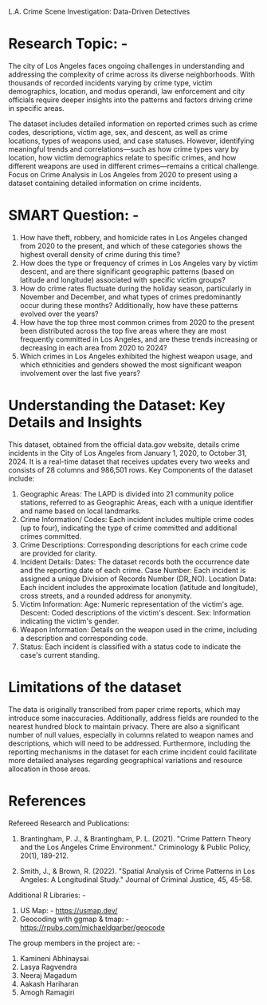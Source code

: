 L.A. Crime Scene Investigation: Data-Driven Detectives

# Research Topic: - 
The city of Los Angeles faces ongoing challenges in understanding and addressing the complexity of crime across its diverse neighborhoods. With thousands of recorded incidents varying by crime type, victim demographics, location, and modus operandi, law enforcement and city officials require deeper insights into the patterns and factors driving crime in specific areas.

The dataset includes detailed information on reported crimes such as crime codes, descriptions, victim age, sex, and descent, as well as crime locations, types of weapons used, and case statuses. However, identifying meaningful trends and correlations—such as how crime types vary by location, how victim demographics relate to specific crimes, and how different weapons are used in different crimes—remains a critical challenge.
Focus on Crime Analysis in Los Angeles from 2020 to present using a dataset containing detailed information on crime incidents.

# SMART Question: - 
1) How have theft, robbery, and homicide rates in Los Angeles changed from 2020 to the present, and which of these categories shows the highest overall density of crime during this time?
2) How does the type or frequency of crimes in Los Angeles vary by victim descent, and are there significant geographic patterns (based on latitude and longitude) associated with specific victim groups?
3) How do crime rates fluctuate during the holiday season, particularly in November and December, and what types of crimes predominantly occur during these months? Additionally, how have these patterns evolved over the years?
4) How have the top three most common crimes from 2020 to the present been distributed across the top five areas where they are most frequently committed in Los Angeles, and are these trends increasing or decreasing in each area from 2020 to 2024?
5) Which crimes in Los Angeles exhibited the highest weapon usage, and which ethnicities and genders showed the most significant weapon involvement over the last five years?

# Understanding the Dataset: Key Details and Insights

This dataset, obtained from the official data.gov website, details crime incidents in the City of Los Angeles from January 1, 2020, to October 31, 2024. It is a real-time dataset that receives updates every two weeks and consists of 28 columns and 986,501 rows. Key Components of the dataset include: 
   1.	Geographic Areas: The LAPD is divided into 21 community police stations, referred to as Geographic Areas, each            with a unique identifier and name based on local landmarks.
   2.	Crime Information/ Codes: Each incident includes multiple crime codes (up to four), indicating the type of crime              committed and additional crimes committed.
   3.	Crime Descriptions: Corresponding descriptions for each crime code are provided for clarity.
   4.	Incident Details:
        Dates: The dataset records both the occurrence date and the reporting date of each crime.
        Case Number: Each incident is assigned a unique Division of Records Number (DR_NO).
        Location Data: Each incident includes the approximate location (latitude and longitude), cross streets, and a           rounded address for anonymity.
   5.	Victim Information:
        Age: Numeric representation of the victim's age.
        Descent: Coded descriptions of the victim's descent.
        Sex: Information indicating the victim's gender.
   6.	Weapon Information: Details on the weapon used in the crime, including a description and corresponding code.
   7.	Status: Each incident is classified with a status code to indicate the case's current standing.

# Limitations of the dataset

The data is originally transcribed from paper crime reports, which may introduce some inaccuracies. Additionally, address fields are rounded to the nearest hundred block to maintain privacy. There are also a significant number of null values, especially in columns related to weapon names and descriptions, which will need to be addressed. Furthermore, including the reporting mechanisms in the dataset for each crime incident could facilitate more detailed analyses regarding geographical variations and resource allocation in those areas.

# References 
Refereed Research and Publications:
1) Brantingham, P. J., & Brantingham, P. L. (2021). "Crime Pattern Theory and the Los Angeles Crime Environment." Criminology & Public Policy, 20(1), 189-212.

2) Smith, J., & Brown, R. (2022). "Spatial Analysis of Crime Patterns in Los Angeles: A Longitudinal Study." Journal of Criminal Justice, 45, 45-58.

Additional R Libraries: - 
1) US Map: - https://usmap.dev/
2) Geocoding with ggmap & tmap: - https://rpubs.com/michaeldgarber/geocode 

The group members in the project are: -
1. Kamineni Abhinaysai
2. Lasya Ragvendra
3. Neeraj Magadum
4. Aakash Hariharan
5. Amogh Ramagiri
